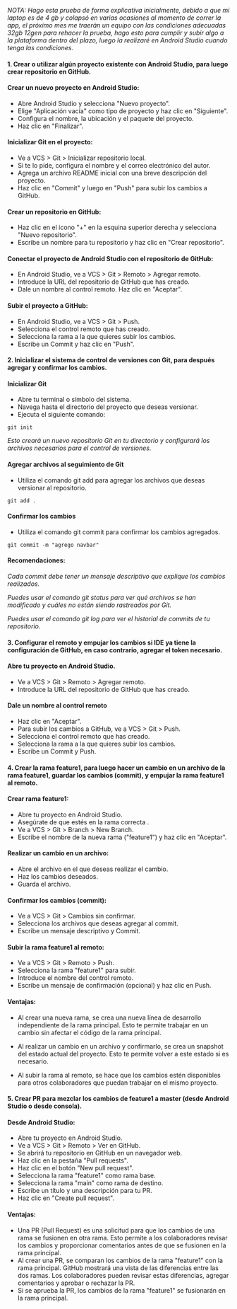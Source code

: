 *NOTA: Hago esta prueba de forma explicativa inicialmente, debido a que mi laptop es de 4 gb y colapsó en varias ocasiones al momento de correr la app, el próximo mes me traerán un equipo con las condiciones adecuadas 32gb 12gen para rehacer la prueba, hago esto para cumplir y subir algo a la plataforma dentro del plazo, luego la realizaré en Android Studio cuando tenga las condiciones.*

#### 1. Crear o utilizar algún proyecto existente con Android Studio, para luego crear repositorio en GitHub. 

#### Crear un nuevo proyecto en Android Studio:
  - Abre Android Studio y selecciona "Nuevo proyecto".
  - Elige "Aplicación vacía" como tipo de proyecto y haz clic en "Siguiente".
  - Configura el nombre, la ubicación y el paquete del proyecto.
  - Haz clic en "Finalizar".

#### Inicializar Git en el proyecto:
- Ve a VCS > Git > Inicializar repositorio local.
- Si te lo pide, configura el nombre y el correo electrónico del autor.
- Agrega un archivo README inicial con una breve descripción del proyecto.
- Haz clic en "Commit" y luego en "Push" para subir los cambios a GitHub.

#### Crear un repositorio en GitHub:
- Haz clic en el icono "+" en la esquina superior derecha y selecciona "Nuevo repositorio".
- Escribe un nombre para tu repositorio y haz clic en "Crear repositorio".

#### Conectar el proyecto de Android Studio con el repositorio de GitHub:
- En Android Studio, ve a VCS > Git > Remoto > Agregar remoto.
- Introduce la URL del repositorio de GitHub que has creado.
- Dale un nombre al control remoto.
Haz clic en "Aceptar".

#### Subir el proyecto a GitHub:
- En Android Studio, ve a VCS > Git > Push.
- Selecciona el control remoto que has creado.
- Selecciona la rama a la que quieres subir los cambios.
- Escribe un Commit y haz clic en "Push".

#### 2. Inicializar el sistema de control de versiones con Git, para después agregar y confirmar los cambios. 

#### Inicializar Git
- Abre tu terminal o símbolo del sistema.
- Navega hasta el directorio del proyecto que deseas versionar.
- Ejecuta el siguiente comando:
  
```
git init
```

*Esto creará un nuevo repositorio Git en tu directorio y configurará los archivos necesarios para el control de versiones.*


#### Agregar archivos al seguimiento de Git
- Utiliza el comando git add para agregar los archivos que deseas versionar al repositorio.

```
git add .
```

#### Confirmar los cambios
- Utiliza el comando git commit para confirmar los cambios agregados.

```
git commit -m "agrego navbar"
```

#### Recomendaciones:

*Cada commit debe tener un mensaje descriptivo que explique los cambios realizados.*

*Puedes usar el comando git status para ver qué archivos se han modificado y cuáles no están siendo rastreados por Git.*

*Puedes usar el comando git log para ver el historial de commits de tu repositorio.*


#### 3. Configurar el remoto y empujar los cambios si IDE ya tiene la configuración de GitHub, en caso contrario, agregar el token necesario. 

#### Abre tu proyecto en Android Studio.
- Ve a VCS > Git > Remoto > Agregar remoto.
- Introduce la URL del repositorio de GitHub que has creado.

#### Dale un nombre al control remoto
- Haz clic en "Aceptar".
- Para subir los cambios a GitHub, ve a VCS > Git > Push.
- Selecciona el control remoto que has creado.
- Selecciona la rama a la que quieres subir los cambios.
- Escribe un Commit y Push.

#### 4. Crear la rama feature1, para luego hacer un cambio en un archivo de la rama feature1, guardar los cambios (commit), y empujar la rama feature1 al remoto. 

#### Crear rama feature1:
- Abre tu proyecto en Android Studio.
- Asegúrate de que estés en la rama correcta .
- Ve a VCS > Git > Branch > New Branch.
- Escribe el nombre de la nueva rama ("feature1") y haz clic en "Aceptar".

#### Realizar un cambio en un archivo:
- Abre el archivo en el que deseas realizar el cambio.
- Haz los cambios deseados.
- Guarda el archivo.

#### Confirmar los cambios (commit):
- Ve a VCS > Git > Cambios sin confirmar.
- Selecciona los archivos que deseas agregar al commit.
- Escribe un mensaje descriptivo y Commit.

#### Subir la rama feature1 al remoto:
- Ve a VCS > Git > Remoto > Push.
- Selecciona la rama "feature1" para subir.
- Introduce el nombre del control remoto.
- Escribe un mensaje de confirmación (opcional) y haz clic en Push.

#### Ventajas:
- Al crear una nueva rama, se crea una nueva línea de desarrollo independiente de la rama principal. Esto te permite trabajar en un cambio sin afectar el código de la rama principal.

- Al realizar un cambio en un archivo y confirmarlo, se crea un snapshot del estado actual del proyecto. Esto te permite volver a este estado si es necesario.

- Al subir la rama al remoto, se hace que los cambios estén disponibles para otros colaboradores que puedan trabajar en el mismo proyecto.

#### 5. Crear PR para mezclar los cambios de feature1 a master (desde Android Studio o desde consola). 

#### Desde Android Studio:
- Abre tu proyecto en Android Studio.
- Ve a VCS > Git > Remoto > Ver en GitHub.
- Se abrirá tu repositorio en GitHub en un navegador web.
- Haz clic en la pestaña "Pull requests".
- Haz clic en el botón "New pull request".
- Selecciona la rama "feature1" como rama base.
- Selecciona la rama "main" como rama de destino.
- Escribe un título y una descripción para tu PR.
- Haz clic en "Create pull request".

#### Ventajas:
- Una PR (Pull Request) es una solicitud para que los cambios de una rama se fusionen en otra rama. Esto permite a los colaboradores revisar los cambios y proporcionar comentarios antes de que se fusionen en la rama principal.
- Al crear una PR, se comparan los cambios de la rama "feature1" con la rama principal. GitHub mostrará una vista de las diferencias entre las dos ramas. Los colaboradores pueden revisar estas diferencias, agregar comentarios y aprobar o rechazar la PR.
- Si se aprueba la PR, los cambios de la rama "feature1" se fusionarán en la rama principal.
